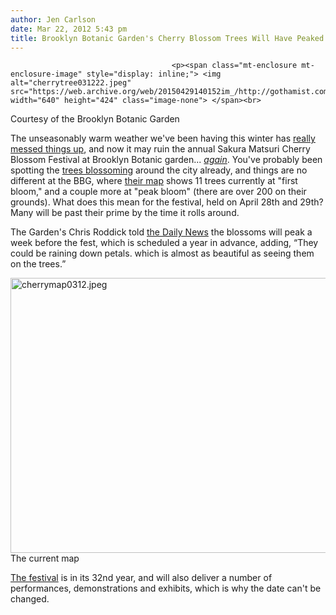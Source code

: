 ```yaml
---
author: Jen Carlson
date: Mar 22, 2012 5:43 pm
title: Brooklyn Botanic Garden's Cherry Blossom Trees Will Have Peaked Before Annual Fest
---
```


	
										<p><span class="mt-enclosure mt-enclosure-image" style="display: inline;"> <img alt="cherrytree031222.jpeg" src="https://web.archive.org/web/20150429140152im_/http://gothamist.com/attachments/arts_jen/cherrytree031222.jpeg" width="640" height="424" class="image-none"> </span><br>
<span class="photo_caption">Courtesy of the Brooklyn Botanic Garden</span></p>

<p>The unseasonably warm weather we&apos;ve been having this winter has <a href="https://web.archive.org/web/20150429140152/http://www.theatlanticwire.com/national/2012/03/we-are-going-pay-beautiful-freaky-weather/50145/">really messed things up</a>, and now it may ruin the annual Sakura Matsuri Cherry Blossom Festival at Brooklyn Botanic garden... <a href="https://web.archive.org/web/20150429140152/http://gothamist.com/2010/04/21/will_there_be_any_blooms_at_the_che.php"><em>again</em></a>. You&apos;ve probably been spotting the <a href="https://web.archive.org/web/20150429140152/http://gothamist.com/tags/cherryblossoms">trees blossoming</a> around the city already, and things are no different at the BBG, where <a href="https://web.archive.org/web/20150429140152/http://www.bbg.org/discover/cherries/">their map</a> shows 11 trees currently at &quot;first bloom,&quot; and a couple more at &quot;peak bloom&quot; (there are over 200 on their grounds). What does this mean for the festival, held on April 28th and 29th? Many will be past their prime by the time it rolls around.</p>

<p>The Garden&apos;s Chris Roddick told <a href="https://web.archive.org/web/20150429140152/http://www.nydailynews.com/new-york/brooklyn/cherry-blossoms-coming-early-brooklyn-botanic-garden-festival-article-1.1048350#ixzz1psVsT6q5">the Daily News</a> the blossoms will peak a week before the fest, which is scheduled a year in advance, adding, &#x201C;They could be raining down petals. which is almost as beautiful as seeing them on the trees.&#x201D; </p>

<p><span class="mt-enclosure mt-enclosure-image" style="display: inline;"> <img alt="cherrymap0312.jpeg" src="https://web.archive.org/web/20150429140152im_/http://gothamist.com/attachments/arts_jen/cherrymap0312.jpeg" width="640" height="440" class="image-none"> </span><br>
<span class="photo_caption">The current map</span></p>

<p><a href="https://web.archive.org/web/20150429140152/http://www.bbg.org/visit/event/sakura_matsuri_2012/">The festival</a> is in its 32nd year, and will also deliver a number of performances, demonstrations and exhibits, which is why the date can&apos;t be changed.</p>					
										
									
				